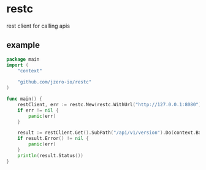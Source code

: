 # restc

rest client for calling apis

## example

```go
package main
import (
	"context"
	
	"github.com/jzero-io/restc"
)

func main() {
	restClient, err := restc.New(restc.WithUrl("http://127.0.0.1:8080"))
	if err != nil {
		panic(err)
	}

	result := restClient.Get().SubPath("/api/v1/version").Do(context.Background())
	if result.Error() != nil {
		panic(err)
	}
	println(result.Status())
}
```
